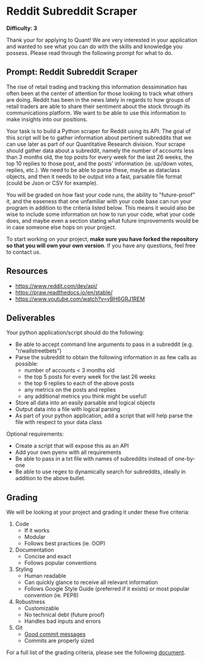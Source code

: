 # Reddit Subreddit Scraper

**Difficulty: 3**

Thank your for applying to Quant! We are very interested in your application and wanted to see what you can do with the skills and knowledge you possess. Please read through the following prompt for what to do.

## **Prompt: Reddit Subreddit Scraper**
The rise of retail trading and tracking this information dessimination has often been at the center of attention for those looking to track what others are doing. Reddit has been in the news lately in regards to how groups of retail traders are able to share their sentiment about the stock through its communications platform. We want to be able to use this information to make insights into our positions.

Your task is to build a Python scraper for Reddit using its API. The goal of this script will be to gather information about pertinent subreddits that we can use later as part of our Quantitative Research division. Your scrape should gather data about a subreddit, namely the number of accounts less than 3 months old, the top posts for every week for the last 26 weeks, the top 10 replies to those post, and the posts' information (ie. up/down votes, replies, etc.). We need to be able to parse these, maybe as dataclass objects, and then it needs to be output into a fast, parsable file format (could be Json or CSV for example). 

You will be graded on how fast your code runs, the ability to "future-proof" it, and the easeness that one unfamiliar with your code base can run your program in addition to the criteria listed below. This means it would also be wise to include some information on how to run your code, what your code does, and maybe even a section stating what future improvements would be in case someone else hops on your project.

To start working on your project, **make sure you have forked the repository so that you will own your own version**. If you have any questions, feel free to contact us.

## **Resources**
- https://www.reddit.com/dev/api/
- https://praw.readthedocs.io/en/stable/
- https://www.youtube.com/watch?v=vBH6GRJ1REM

## **Deliverables**
Your python application/script should do the following:
- Be able to accept command line arguments to pass in a subreddit (e.g. "r/wallstreetbets")
- Parse the subreddit to obtain the following information in as few calls as possible:
  - number of accounts < 3 months old
  - the top 5 posts for every week for the last 26 weeks
  - the top 6 replies to each of the above posts
  - any metrics on the posts and replies
  - any additional metrics you think might be useful!
- Store all data into an easily parsable and logical objects
- Output data into a file with logical parsing
- As part of your python application, add a script that will help parse the file with respect to your data class

Optional requirements:
- Create a script that will expose this as an API
- Add your own pyenv with all requirements
- Be able to pass in a txt file with names of subreddits instead of one-by-one
- Be able to use regex to dynamically search for subreddits, ideally in addition to the above bullet.

## **Grading**
We will be looking at your project and grading it under these five criteria:
1. Code
   - If it works
   - Modular
   - Follows best practices (ie. OOP)
2. Documentation
   - Concise and exact
   - Follows popular conventions
3. Styling
   - Human readable
   - Can quickly glance to receive all relevant information
   - Follows Google Style Guide (preferred if it exists) or most popular convention (ie. PEP8)
4. Robustness
   - Customizable
   - No technical debt (future proof)
   - Handles bad inputs and errors
5. Git
   - [Good commit messages](https://cbea.ms/git-commit/#seven-rules)
   - Commits are properly sized

For a full list of the grading criteria, please see the following [document](https://docs.google.com/spreadsheets/d/16CqSJSlch7w9q4_ZTiydKGk0T01rgvIEcHHwqsI_KSo/edit?usp=sharing). 